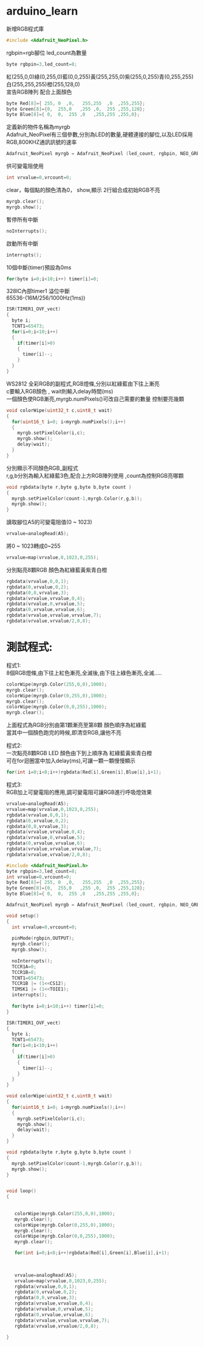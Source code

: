 # arduino_learn
新增RGB程式庫
```c++
#include <Adafruit_NeoPixel.h>
```


rgbpin=rgb腳位 led_count為數量
```c++
byte rgbpin=3,led_count=8; 
```
紅(255,0,0)綠(0,255,0)藍(0,0,255)黃(255,255,0)紫(255,0,255)青(0,255,255)白(255,255,255)橙(255,128,0)<br>
宣告RGB陣列 配合上面顏色
```c++
byte Red[8]={ 255, 0  ,0,   255,255  ,0  ,255,255}; 
byte Green[8]={0,  255,0   ,255 ,0,  255 ,255,128};
byte Blue[8]={ 0,  0,  255 ,0   ,255,255 ,255,0};
```
定義新的物件名稱為myrgb<br>
Adafruit_NeoPixel有三個參數,分別為LED的數量,硬體連接的腳位,以及LED採用RGB,800KHZ通訊訊號的速率
```c++
Adafruit_NeoPixel myrgb = Adafruit_NeoPixel (led_count, rgbpin, NEO_GRB + NEO_KHZ800);
```

供可變電阻使用
```c++
int vrvalue=0,vrcount=0;
```

clear，每個點的顏色清為0， show,顯示 2行組合成初始RGB不亮
```c++
myrgb.clear();
myrgb.show();
```
暫停所有中斷
```c++
noInterrupts(); 
```
啟動所有中斷
```c++
interrupts(); 
```

10個中斷(timer)預設為0ms
```c++
for(byte i=0;i<10;i++) timer[i]=0;
```
328IC內部timer1 溢位中斷<br>
65536-(16M/256/1000Hz(1ms))
```c++
ISR(TIMER1_OVF_vect) 
{
  byte i;
  TCNT1=65473;
  for(i=0;i<10;i++)
  {
    if(timer[i]>0)
    {
      timer[i]--;
    }
  }
}
```

WS2812 全彩RGB的副程式,RGB燈條,分別以紅綠藍由下往上漸亮<br>
c要輸入RGB顏色 , wait則輸入delay時間(ms)<br>
一個顏色使RGB漸亮,myrgb.numPixels()可改自己需要的數量 控制要亮幾顆
```c++
void colorWipe(uint32_t c,uint8_t wait)
{
  for(uint16_t i=0; i<myrgb.numPixels();i++)
  {
    myrgb.setPixelColor(i,c);
    myrgb.show();
    delay(wait);
  }
}
```

分別顯示不同顏色RGB_副程式<br>
r,g,b分別為輸入紅綠藍3色,配合上方RGB陣列使用 ,count為控制RGB亮哪顆
```c++
void rgbdata(byte r,byte g,byte b,byte count ) 
{
  myrgb.setPixelColor(count-1,myrgb.Color(r,g,b)); 
  myrgb.show();
}
```
讀取腳位A5的可變電阻值(0 ~ 1023)
```c++
vrvalue=analogRead(A5);
```
將0 ~ 1023轉成0~255
```c++
vrvalue=map(vrvalue,0,1023,0,255);
```
分別點亮8顆RGB 顏色為紅綠藍黃紫青白橙
```c++
rgbdata(vrvalue,0,0,1); 
rgbdata(0,vrvalue,0,2);
rgbdata(0,0,vrvalue,3);
rgbdata(vrvalue,vrvalue,0,4);
rgbdata(vrvalue,0,vrvalue,5);
rgbdata(0,vrvalue,vrvalue,6);
rgbdata(vrvalue,vrvalue,vrvalue,7);
rgbdata(vrvalue,vrvalue/2,0,8);
```



# 測試程式:
程式1:<br>
8個RGB燈條,由下往上紅色漸亮,全滅後,由下往上綠色漸亮,全滅.....
```c++
colorWipe(myrgb.Color(255,0,0),1000);
myrgb.clear();
colorWipe(myrgb.Color(0,255,0),1000);
myrgb.clear();
colorWipe(myrgb.Color(0,0,255),1000);
myrgb.clear();
```
上面程式為RGB分別由第1顆漸亮至第8顆 顏色順序為紅綠藍<br>
當其中一個顏色跑完的時候,即清空RGB,讓他不亮<br>


程式2:<br>
一次點亮8顆RGB LED 顏色由下到上順序為 紅綠藍黃紫青白橙<br>
可在for迴圈當中加入delay(ms),可讓一顆一顆慢慢顯示
```c++
for(int i=0;i<8;i++)rgbdata(Red[i],Green[i],Blue[i],i+1);
```

程式3:<br>
RGB加上可變電阻的應用,調可變電阻可讓RGB進行呼吸燈效果<br>
```c++
vrvalue=analogRead(A5); 
vrvalue=map(vrvalue,0,1023,0,255); 
rgbdata(vrvalue,0,0,1); 
rgbdata(0,vrvalue,0,2);
rgbdata(0,0,vrvalue,3);
rgbdata(vrvalue,vrvalue,0,4);
rgbdata(vrvalue,0,vrvalue,5);
rgbdata(0,vrvalue,vrvalue,6);
rgbdata(vrvalue,vrvalue,vrvalue,7);
rgbdata(vrvalue,vrvalue/2,0,8);
```


```c++
#include <Adafruit_NeoPixel.h>
byte rgbpin=3,led_count=8; 
int vrvalue=0,vrcount=0;
byte Red[8]={ 255, 0  ,0,   255,255  ,0  ,255,255}; 
byte Green[8]={0,  255,0   ,255 ,0,  255 ,255,128};
byte Blue[8]={ 0,  0,  255 ,0   ,255,255 ,255,0};

Adafruit_NeoPixel myrgb = Adafruit_NeoPixel (led_count, rgbpin, NEO_GRB + NEO_KHZ800);

void setup() 
{
  int vrvalue=0,vrcount=0; 
  
  pinMode(rgbpin,OUTPUT);
  myrgb.clear();
  myrgb.show();
  
  noInterrupts(); 
  TCCR1A=0;
  TCCR1B=0;
  TCNT1=65473;
  TCCR1B |= (1<<CS12);
  TIMSK1 |= (1<<TOIE1);
  interrupts(); 
  
  for(byte i=0;i<10;i++) timer[i]=0;
}

ISR(TIMER1_OVF_vect) 
{
  byte i;
  TCNT1=65473; 
  for(i=0;i<10;i++)
  {
    if(timer[i]>0)
    {
      timer[i]--;
    }
  }
}

void colorWipe(uint32_t c,uint8_t wait)
{
  for(uint16_t i=0; i<myrgb.numPixels();i++)
  {
    myrgb.setPixelColor(i,c);
    myrgb.show();
    delay(wait);
  }
}

void rgbdata(byte r,byte g,byte b,byte count )
{
  myrgb.setPixelColor(count-1,myrgb.Color(r,g,b)); 
  myrgb.show();
}


void loop() 
{
  
  
   colorWipe(myrgb.Color(255,0,0),1000);
   myrgb.clear();
   colorWipe(myrgb.Color(0,255,0),1000);
   myrgb.clear();
   colorWipe(myrgb.Color(0,0,255),1000);
   myrgb.clear();

   for(int i=0;i<8;i++)rgbdata(Red[i],Green[i],Blue[i],i+1);

  
  
   vrvalue=analogRead(A5); 
   vrvalue=map(vrvalue,0,1023,0,255); 
   rgbdata(vrvalue,0,0,1); 
   rgbdata(0,vrvalue,0,2);
   rgbdata(0,0,vrvalue,3);
   rgbdata(vrvalue,vrvalue,0,4);
   rgbdata(vrvalue,0,vrvalue,5);
   rgbdata(0,vrvalue,vrvalue,6);
   rgbdata(vrvalue,vrvalue,vrvalue,7);
   rgbdata(vrvalue,vrvalue/2,0,8);
    
}
```
